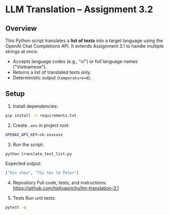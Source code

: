 # LLM Translation – Assignment 3.2

## Overview
This Python script translates a **list of texts** into a target language using the OpenAI Chat Completions API.
It extends Assignment 3.1 to handle multiple strings at once.

- Accepts language codes (e.g., "vi") or full language names ("Vietnamese").
- Returns a list of translated texts only.
- Deterministic output (`temperature=0`).

## Setup
1. Install dependencies:
```bash
pip install -r requirements.txt
```

2. Create `.env` in project root:
```bash
OPENAI_API_KEY=sk-xxxxxxx
```

3. Run the script:
```bash
python translate_text_list.py
```

Expected output:
```python
["Xin chào", "Tôi tên là Peter"]
```

4. Repository
Full code, tests, and instructions:
https://github.com/helloapricity/llm-translation-3.1

5. Tests
Run unit tests:
```bash
pytest -q
```